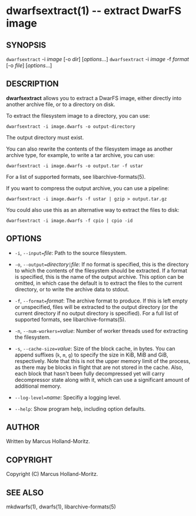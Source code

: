 dwarfsextract(1) -- extract DwarFS image
========================================

## SYNOPSIS

`dwarfsextract` -i *image* [-o *dir*] [*options*...]
`dwarfsextract` -i *image* -f *format* [-o *file*] [*options*...]<br>

## DESCRIPTION

**dwarfsextract** allows you to extract a DwarFS image, either directly
into another archive file, or to a directory on disk.

To extract the filesystem image to a directory, you can use:

    dwarfsextract -i image.dwarfs -o output-directory

The output directory must exist.

You can also rewrite the contents of the filesystem image as another
archive type, for example, to write a tar archive, you can use:

    dwarfsextract -i image.dwarfs -o output.tar -f ustar

For a list of supported formats, see libarchive-formats(5).

If you want to compress the output archive, you can use a pipeline:

    dwarfsextract -i image.dwarfs -f ustar | gzip > output.tar.gz

You could also use this as an alternative way to extract the files
to disk:

    dwarfsextract -i image.dwarfs -f cpio | cpio -id

## OPTIONS

  * `-i`, `--input=`*file*:
    Path to the source filesystem.

  * `-o`, `--output=`*directory*`|`*file*:
    If no format is specified, this is the directory to which the contents
    of the filesystem should be extracted. If a format is specified, this
    is the name of the output archive. This option can be omitted, in which
    case the default is to extract the files to the current directory, or
    to write the archive data to stdout.

  * `-f`, `--format=`*format*:
    The archive format to produce. If this is left empty or unspecified,
    files will be extracted to the output directory (or the current directory
    if no output directory is specified). For a full list of supported formats,
    see libarchive-formats(5).

  * `-n`, `--num-workers=`*value*:
    Number of worker threads used for extracting the filesystem.

  * `-s`, `--cache-size=`*value*:
    Size of the block cache, in bytes. You can append suffixes (`k`, `m`, `g`)
    to specify the size in KiB, MiB and GiB, respectively. Note that this is
    not the upper memory limit of the process, as there may be blocks in
    flight that are not stored in the cache. Also, each block that hasn't been
    fully decompressed yet will carry decompressor state along with it, which
    can use a significant amount of additional memory.

  * `--log-level=`*name*:
    Specifiy a logging level.

  * `--help`:
    Show program help, including option defaults.

## AUTHOR

Written by Marcus Holland-Moritz.

## COPYRIGHT

Copyright (C) Marcus Holland-Moritz.

## SEE ALSO

mkdwarfs(1), dwarfs(1), libarchive-formats(5)
